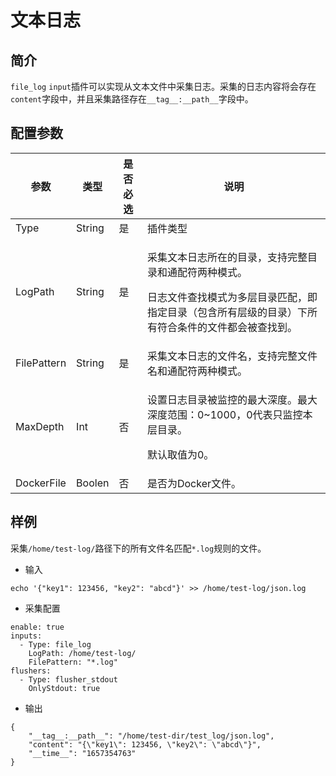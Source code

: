 # 文本日志

## 简介

`file_log` `input`插件可以实现从文本文件中采集日志。采集的日志内容将会存在`content`字段中，并且采集路径存在`__tag__:__path__`字段中。

## 配置参数

| 参数          | 类型     | 是否必选 | 说明                                                                                         |
| ----------- | ------ | ---- | ------------------------------------------------------------------------------------------ |
| Type        | String | 是    | 插件类型                                                                                       |
| LogPath     | String | 是    | <p>采集文本日志所在的目录，支持完整目录和通配符两种模式。</p><p>日志文件查找模式为多层目录匹配，即指定目录（包含所有层级的目录）下所有符合条件的文件都会被查找到。</p> |
| FilePattern | String | 是    | 采集文本日志的文件名，支持完整文件名和通配符两种模式。                                                                |
| MaxDepth    | Int    | 否    | <p>设置日志目录被监控的最大深度。最大深度范围：0~1000，0代表只监控本层目录。</p><p>默认取值为0。</p>                              |
| DockerFile  | Boolen | 否    | 是否为Docker文件。                                                                               |

## 样例

采集`/home/test-log/`路径下的所有文件名匹配`*.log`规则的文件。

* 输入

```
echo '{"key1": 123456, "key2": "abcd"}' >> /home/test-log/json.log
```

* 采集配置

```
enable: true
inputs:
  - Type: file_log
    LogPath: /home/test-log/
    FilePattern: "*.log"
flushers:
  - Type: flusher_stdout
    OnlyStdout: true  
```

* 输出

```
{
    "__tag__:__path__": "/home/test-dir/test_log/json.log",
    "content": "{\"key1\": 123456, \"key2\": \"abcd\"}",
    "__time__": "1657354763"
}
```

